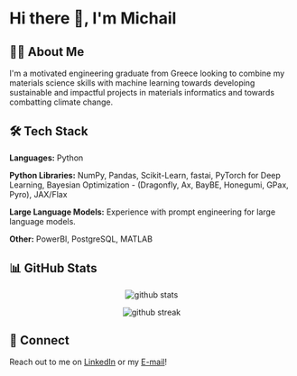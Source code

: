 # Hi there 👋, I'm Michail 

## 👨‍💻 About Me

I'm a motivated engineering graduate from Greece looking to combine my materials science skills with machine learning towards developing sustainable and impactful projects in materials informatics and towards combatting climate change. 

## 🛠 Tech Stack

**Languages:** Python

**Python Libraries:** NumPy, Pandas, Scikit-Learn, fastai, PyTorch for Deep Learning, Bayesian Optimization - (Dragonfly, Ax, BayBE, Honegumi, GPax, Pyro), JAX/Flax

**Large Language Models:** Experience with prompt engineering for large language models.

**Other:** PowerBI, PostgreSQL, MATLAB

## 📊 GitHub Stats

<p align="center">
  <img src="https://github-readme-stats.vercel.app/api?username=michailmitsakis&count_private=true&show_icons=true&theme=dark" alt="github stats">
</p>

<p align="center">
  <img src="https://github-readme-streak-stats.herokuapp.com/?user=michailmitsakis&theme=dark" alt="github streak">
</p>

## 🤝 Connect

Reach out to me on [LinkedIn](https://www.linkedin.com/in/michail-mitsakis/) or my [E-mail](mitsakismichail@gmail.com)!

